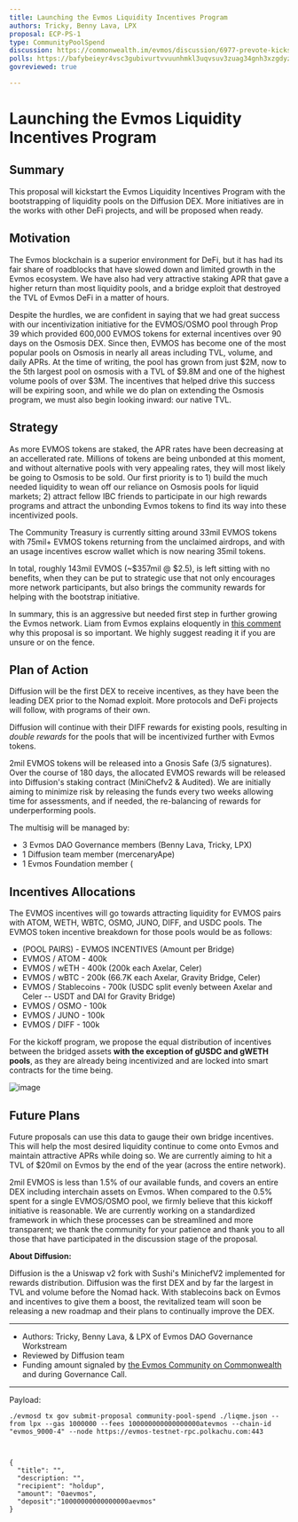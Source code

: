 ```yaml
---
title: Launching the Evmos Liquidity Incentives Program
authors: Tricky, Benny Lava, LPX
proposal: ECP-PS-1
type: CommunityPoolSpend
discussion: https://commonwealth.im/evmos/discussion/6977-prevote-kickstart-defi-on-evmos
polls: https://bafybeieyr4vsc3gubivurtvvuunhmkl3uqvsuv3zuag34gnh3xzgdyzcpe.ipfs.w3s.link/polls.json
govreviewed: true

---
```


# Launching the Evmos Liquidity Incentives Program

## **Summary** 

This proposal will kickstart the Evmos Liquidity Incentives Program with the bootstrapping of liquidity pools on the Diffusion DEX. More initiatives are in the works with other DeFi projects, and will be proposed when ready. 

## **Motivation** 

The Evmos blockchain is a superior environment for DeFi, but it has had its fair share of roadblocks that have slowed down and limited growth in the Evmos ecosystem. We have also had very attractive staking APR that gave a higher return than most liquidity pools, and a bridge exploit that destroyed the TVL of Evmos DeFi in a matter of hours.

Despite the hurdles, we are confident in saying that we had great success with our incentivization initiative for the EVMOS/OSMO pool through Prop 39 which provided 600,000 EVMOS tokens for external incentives over 90 days on the Osmosis DEX. Since then, EVMOS has become one of the most popular pools on Osmosis in nearly all areas including TVL, volume, and daily APRs. At the time of writing, the pool has grown from just $2M, now to the 5th largest pool on osmosis with a TVL of $9.8M and one of the highest volume pools of over $3M. The incentives that helped drive this success will be expiring soon, and while we do plan on extending the Osmosis program, we must also begin looking inward: our native TVL.

## **Strategy** 

As more EVMOS tokens are staked, the APR rates have been decreasing at an accellerated rate. Millions of tokens are being unbonded at this moment, and without alternative pools with very appealing rates, they will most likely be going to Osmosis to be sold. Our first priority is to 1) build the much needed liquidity to wean off our reliance on Osmosis pools for liquid markets; 2) attract fellow IBC friends to participate in our high rewards programs and attract the unbonding Evmos tokens to find its way into these incentivized pools.  

The Community Treasury is currently sitting around 33mil EVMOS tokens with 75mil+ EVMOS tokens returning from the unclaimed airdrops, and with an usage incentives escrow wallet which is now nearing 35mil tokens. 

In total, roughly 143mil EVMOS (~$357mil @ $2.5), is left sitting with no benefits, when they can be put to strategic use that not only encourages more network participants, but also brings the community rewards for helping with the bootstrap initiative. 

In summary, this is an aggressive but needed first step in further growing the Evmos network. Liam from Evmos explains eloquently in [this comment](https://commonwealth.im/evmos/discussion/6977-prevote-kickstart-defi-on-evmos?comment=30063) why this proposal is so important. We highly suggest reading it if you are unsure or on the fence.

## **Plan of Action**

Diffusion will be the first DEX to receive incentives, as they have been the leading DEX prior to the Nomad exploit. More protocols and DeFi projects will follow, with programs of their own. 

Diffusion will continue with their DIFF rewards for existing pools, resulting in *double rewards* for the pools that will be incentivized further with Evmos tokens.

2mil EVMOS tokens will be released into a Gnosis Safe (3/5 signatures). Over the course of 180 days, the allocated EVMOS rewards will be released into Diffusion's staking contract (MiniChefv2 & Audited). We are initially aiming to minimize risk by releasing the funds every two weeks allowing time for assessments, and if needed, the re-balancing of rewards for underperforming pools. 

The multisig will be managed by: 

- 3 Evmos DAO Governance members (Benny Lava, Tricky, LPX)
- 1 Diffusion team member (mercenaryApe)
- 1 Evmos Foundation member (<WHO WILL IT BE>

## **Incentives Allocations**

The EVMOS incentives will go towards attracting liquidity for EVMOS pairs with ATOM, WETH, WBTC, OSMO, JUNO, DIFF, and USDC pools. The EVMOS token incentive breakdown for those pools would be as follows:

- (POOL PAIRS) - EVMOS INCENTIVES (Amount per Bridge)
- EVMOS / ATOM - 400k
- EVMOS / wETH - 400k (200k each Axelar, Celer)
- EVMOS / wBTC - 200k (66.7K each Axelar, Gravity Bridge, Celer)
- EVMOS / Stablecoins - 700k (USDC split evenly between Axelar and Celer -- USDT and DAI for Gravity Bridge) 
- EVMOS / OSMO - 100k
- EVMOS / JUNO - 100k
- EVMOS / DIFF - 100k
  
For the kickoff program, we propose the equal distribution of incentives between the bridged assets **with the exception of gUSDC and gWETH pools**, as they are already being incentivized and are locked into smart contracts for the time being. 

![image](https://user-images.githubusercontent.com/16395727/192063915-ba6c8ae0-6e67-4eaf-9e87-3704002cfa8a.png)

  
## **Future Plans**
  
Future proposals can use this data to gauge their own bridge incentives. This will help the most desired liquidity continue to come onto Evmos and maintain attractive APRs while doing so. We are currently aiming to hit a TVL of $20mil on Evmos by the end of the year (across the entire network).

2mil EVMOS is less than 1.5% of our available funds, and covers an entire DEX including interchain assets on Evmos. When compared to the 0.5% spent for a single EVMOS/OSMO pool, we firmly believe that this kickoff initiative is reasonable. We are currently working on a standardized framework in which these processes can be streamlined and more transparent; we thank the community for your patience and thank you to all those that have participated in the discussion stage of the proposal.

**About Diffusion:**

Diffusion is the a Uniswap v2 fork with Sushi's MinichefV2 implemented for rewards distribution. Diffusion was the first DEX and by far the largest in TVL and volume before the Nomad hack. With stablecoins back on Evmos and incentives to give them a boost, the revitalized team will soon be releasing a new roadmap and their plans to continually improve the DEX.

---
- Authors: Tricky, Benny Lava, & LPX of Evmos DAO Governance Workstream
- Reviewed by Diffusion team
- Funding amount signaled by [the Evmos Community on Commonwealth](https://commonwealth.im/evmos/discussion/6977-kickstart-defi-on-evmos) and during Governance Call.
---
  
Payload:
  
  `./evmosd tx gov submit-proposal community-pool-spend ./liqme.json --from lpx --gas 1000000 --fees 100000000000000000atevmos --chain-id "evmos_9000-4" --node https://evmos-testnet-rpc.polkachu.com:443`

  ```
  

 {
    "title": "",
    "description: "",
    "recipient": "holdup",
    "amount": "0aevmos",
    "deposit":"10000000000000000aevmos"
 }
  ```

